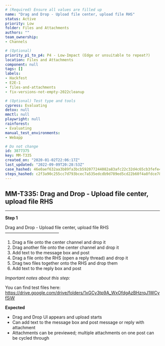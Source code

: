 ```yaml
---
# (Required) Ensure all values are filled up
name: "Drag and Drop - Upload file center, upload file RHS"
status: Active
priority: Low
folder: Files and Attachments
authors: ""
team_ownership: 
- Channels

# (Optional)
priority_p1_to_p4: P4 - Low-Impact (Edge or unsuitable to repeat?)
location: Files and Attachments
component: null
tags: []
labels: 
- Hackfest
- E2E-1
- files-and-attachments
- fix-versions-not-empty-2022cleanup

# (Optional) Test type and tools
cypress: Evaluating
detox: null
mmctl: null
playwright: null
rainforest: 
- Evaluating
manual_test_environments: 
- Webapp

# Do not change
id: 3877375
key: MM-T335
created_on: "2020-01-02T22:06:17Z"
last_updated: "2022-09-09T20:28:53Z"
case_hashed: 46e0aef632aa3b89fa3bcb592077244082a83afc22c32d4c65cb3fefe4523e674baa089684aa31a95c17332a78ad83f6
steps_hashed: c2f3a90c255cc7d793bcec7a535edcdb9d789ed5cd22b60f4a8fdce7857707d99b20086a1109653ec0f1e0e509e9334d
---
```


<!-- (Auto-generated) Based on frontmatter's "key" and "name" -->

## MM-T335: Drag and Drop - Upload file center, upload file RHS

---

**Step 1**

Drag and Drop - Upload file center, upload file RHS\
–––––––––––––––––––––––––

1. Drag a file onto the center channel and drop it
2. Drag another file onto the center channel and drop it
3. Add text to the message box and post
4. Drag a file onto the RHS (open a reply thread) and drop it
5. Drag two files together onto the RHS and drop them
6. Add text to the reply box and post

_Important notes about this step:_

You can find test files here: <https://drive.google.com/drive/folders/1xGCy3tp9A_WxOfdgAzBHzrqJ1WCyfSjW>

**Expected**

- Drag and Drop UI appears and upload starts
- Can add text to the message box and post message or reply with attachment
- Attachments can be previewed; multiple attachments on one post can be cycled through
